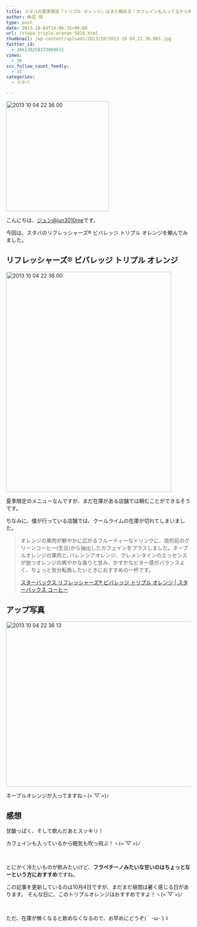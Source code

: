 ```yaml
---
title: スタバの夏季限定「トリプル オレンジ」はまだ頼める！カフェインも入ってるから喉も眠気もスッキリするぞ！
author: 魚住 惇
type: post
date: 2013-10-04T14:06:35+00:00
url: /staba-triple-orange-5829.html
thumbnail: /wp-content/uploads/2013/10/2013-10-04_22.36.001.jpg
twitter_id:
  - 386130258233004032
views:
  - 30
scc_follow_count_feedly:
  - 37
categories:
  - スタバ

---
```

<img decoding="async" loading="lazy" title="2013-10-04_22.36.00.jpg" src="/wp-content/uploads/2013/10/2013-10-04_22.36.00.jpg" alt="2013 10 04 22 36 00" width="280" height="300" border="0" />

<!--more-->

こんにちは、[ジュン@jun3010me][1]です。

今回は、スタバのリフレッシャーズ® ビバレッジ トリプル オレンジを頼んでみました。

## リフレッシャーズ® ビバレッジ トリプル オレンジ

<img decoding="async" loading="lazy" title="2013-10-04 22.36.00.jpg" src="/wp-content/uploads/2013/10/2013-10-04-22.36.00.jpg" alt="2013 10 04 22 36 00" width="450" height="600" border="0" /> 

夏季限定のメニューなんですが、まだ在庫がある店舗では頼むことができるそうです。

ちなみに、僕が行っている店舗では、クールライムの在庫が切れてしまいました。

> オレンジの果肉が鮮やかに広がるフルーティーなドリンクに、焙煎前のグリーンコーヒー(生豆)から抽出したカフェインをプラスしました。ネーブルオレンジの果肉と､バレンシアオレンジ、クレメンタインのエッセンスが放つオレンジの爽やかな香りと甘み、かすかなビター感がバランスよく、ちょっと気分転換したいときにおすすめの一杯です。
> 
> <p class="origin">
>   <a href="http://store.starbucks.co.jp/beverage/refreshers/4524785221147/" target="new">スターバックス リフレッシャーズ® ビバレッジ トリプル オレンジ | スターバックス コーヒー</a>
> </p>

## アップ写真

<img decoding="async" loading="lazy" title="2013-10-04 22.36.13.jpg" src="/wp-content/uploads/2013/10/2013-10-04-22.36.13.jpg" alt="2013 10 04 22 36 13" width="600" height="450" border="0" /> 

ネーブルオレンジが入ってますねヽ(=´▽\`=)ﾉ

## 感想

甘酸っぱく、そして飲んだあとスッキリ！

カフェインも入っているから眠気も吹っ飛ぶ！ヽ(=´▽\`=)ﾉ

 

とにかく冷たいものが飲みたいけど、**フラペチーノみたいな甘いのはちょっとなーという方におすすめ**ですね。

この記事を更新しているのは10月4日ですが、まだまだ昼間は暑く感じる日があります。 そんな日に、このトリプルオレンジはおすすめですよ！ヽ(=´▽\`=)ﾉ

 

ただ、在庫が無くなると飲めなくなるので、お早めにどうぞ(｀･ω･´)ゞ

 [1]: https://twitter.com/jun3010me